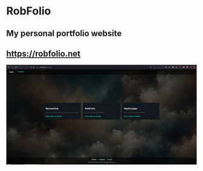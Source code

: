 # RobFolio

## My personal portfolio website
## https://robfolio.net

![Skjermbilde av prosjektene](https://github.com/Robbelure/rob-folio/blob/main/robfolio.PNG)

